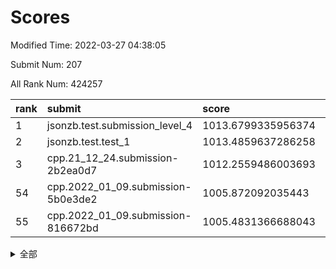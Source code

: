 # Scores

Modified Time: 2022-03-27 04:38:05

Submit Num: 207

All Rank Num: 424257

| rank |               submit               |       score        |       sigma        | pk_num |
| :--- | :--------------------------------- | :----------------- | :----------------- | :----- |
| 1    | jsonzb.test.submission_level_4     | 1013.6799335956374 | 0.8280422679895814 | 8197   |
| 2    | jsonzb.test.test_1                 | 1013.4859637286258 | 0.811078704085221  | 8194   |
| 3    | cpp.21_12_24.submission-2b2ea0d7   | 1012.2559486003693 | 0.7996702399027402 | 8199   |
| 54   | cpp.2022_01_09.submission-5b0e3de2 | 1005.872092035443  | 0.7261115853992949 | 8195   |
| 55   | cpp.2022_01_09.submission-816672bd | 1005.4831366688043 | 0.7228473493815133 | 8198   |


<details>
<summary>全部</summary>

| rank |                 submit                 |       score        |       sigma        | pk_num |
| :--- | :------------------------------------- | :----------------- | :----------------- | :----- |
| 1    | jsonzb.test.submission_level_4         | 1013.6799335956374 | 0.8280422679895814 | 8197   |
| 2    | jsonzb.test.test_1                     | 1013.4859637286258 | 0.811078704085221  | 8194   |
| 3    | cpp.21_12_24.submission-2b2ea0d7       | 1012.2559486003693 | 0.7996702399027402 | 8199   |
| 4    | gobigger.level_3.submission_level_3_30 | 1012.0557950487981 | 0.8012160357831333 | 8194   |
| 5    | gobigger.level_3.submission_level_3_48 | 1012.0346725123281 | 0.7992182682289668 | 8196   |
| 6    | gobigger.level_3.submission_level_3_2  | 1011.8927424215636 | 0.7949979566043245 | 8191   |
| 7    | gobigger.level_3.submission_level_3_21 | 1011.644464031058  | 0.7919955982333198 | 8201   |
| 8    | gobigger.level_3.submission_level_3_32 | 1011.6362021118761 | 0.7699176627003755 | 8201   |
| 9    | gobigger.level_3.submission_level_3_8  | 1011.1716421464572 | 0.7830095633337634 | 8199   |
| 10   | gobigger.level_3.submission_level_3_25 | 1010.939939717502  | 0.8201431802884531 | 8199   |
| 11   | gobigger.level_3.submission_level_3_26 | 1010.9133174353055 | 0.7724452091258327 | 8195   |
| 12   | gobigger.level_3.submission_level_3_31 | 1010.7477980617692 | 0.7754980230518466 | 8195   |
| 13   | gobigger.level_3.submission_level_3_13 | 1010.6847319237737 | 0.7555815288562163 | 8197   |
| 14   | gobigger.level_3.submission_level_3_6  | 1010.5331422666694 | 0.7571130095233609 | 8198   |
| 15   | gobigger.level_3.submission_level_3_35 | 1010.4103403187029 | 0.7630416239934894 | 8200   |
| 16   | gobigger.level_3.submission_level_3_11 | 1010.4037505791023 | 0.745571175181594  | 8201   |
| 17   | gobigger.level_3.submission_level_3_29 | 1010.3664649238748 | 0.7626666109947918 | 8200   |
| 18   | gobigger.level_3.submission_level_3_15 | 1010.3424393985013 | 0.7835556516470882 | 8199   |
| 19   | gobigger.level_3.submission_level_3_1  | 1010.3169594274495 | 0.7622206344783313 | 8200   |
| 20   | gobigger.level_3.submission_level_3_0  | 1010.3146160235079 | 0.7666365886756286 | 8196   |
| 21   | gobigger.level_3.submission_level_3_43 | 1010.2941981032003 | 0.7482175458319011 | 8202   |
| 22   | gobigger.level_3.submission_level_3_19 | 1010.2854972708112 | 0.7480846327532906 | 8194   |
| 23   | gobigger.level_3.submission_level_3_38 | 1010.2467994097157 | 0.7756297346167494 | 8198   |
| 24   | gobigger.level_3.submission_level_3_33 | 1010.1323009766267 | 0.7837518651355485 | 8201   |
| 25   | gobigger.level_3.submission_level_3_39 | 1010.0661437472174 | 0.761178011615485  | 8201   |
| 26   | gobigger.level_3.submission_level_3_27 | 1010.0141471813897 | 0.7575907646352109 | 8201   |
| 27   | gobigger.level_3.submission_level_3_44 | 1009.9879480626917 | 0.7511182582346387 | 8199   |
| 28   | gobigger.level_3.submission_level_3_7  | 1009.935628143327  | 0.7573157610779908 | 8203   |
| 29   | gobigger.level_3.submission_level_3_4  | 1009.9006964902662 | 0.765378880259961  | 8198   |
| 30   | gobigger.level_3.submission_level_3_40 | 1009.8011083696002 | 0.7741527122081305 | 8199   |
| 31   | gobigger.level_3.submission_level_3_16 | 1009.7934626429349 | 0.768566623918747  | 8197   |
| 32   | gobigger.level_3.submission_level_3_10 | 1009.7782489862342 | 0.7502850334575341 | 8194   |
| 33   | gobigger.level_3.submission_level_3_36 | 1009.7241424293272 | 0.7426002699940598 | 8198   |
| 34   | gobigger.level_3.submission_level_3_17 | 1009.6762413708811 | 0.7463348682259018 | 8201   |
| 35   | gobigger.level_3.submission_level_3_37 | 1009.6731420155185 | 0.7506888104469368 | 8203   |
| 36   | gobigger.level_3.submission_level_3_3  | 1009.6156693227341 | 0.7574540519404735 | 8202   |
| 37   | gobigger.level_3.submission_level_3_24 | 1009.4205953005993 | 0.7682544922990059 | 8197   |
| 38   | gobigger.level_3.submission_level_3_12 | 1009.4110848017051 | 0.7441344621774294 | 8202   |
| 39   | gobigger.level_3.submission_level_3_18 | 1009.3406941607492 | 0.7597154969546672 | 8196   |
| 40   | gobigger.level_3.submission_level_3_46 | 1009.3317383134333 | 0.7465828603767514 | 8198   |
| 41   | gobigger.level_3.submission_level_3_34 | 1009.2850153391549 | 0.7520370844048474 | 8198   |
| 42   | gobigger.level_3.submission_level_3_45 | 1009.250294502934  | 0.749075061582378  | 8191   |
| 43   | gobigger.level_3.submission_level_3_5  | 1009.2198741482168 | 0.742051078107324  | 8203   |
| 44   | gobigger.level_3.submission_level_3_9  | 1009.1304409074692 | 0.7532398274933187 | 8194   |
| 45   | gobigger.level_3.submission_level_3_14 | 1009.1114010643519 | 0.7540234668973411 | 8200   |
| 46   | gobigger.level_3.submission_level_3_41 | 1009.0774121136509 | 0.7451691012504492 | 8203   |
| 47   | gobigger.level_3.submission_level_3_42 | 1008.9883824898557 | 0.771876594408871  | 8200   |
| 48   | gobigger.level_3.submission_level_3_49 | 1008.9802298685121 | 0.7727561075875586 | 8201   |
| 49   | gobigger.level_3.submission_level_3_23 | 1008.904290918784  | 0.753466177093169  | 8199   |
| 50   | gobigger.level_3.submission_level_3_20 | 1008.7308087860321 | 0.7366946851679725 | 8198   |
| 51   | gobigger.level_3.submission_level_3_47 | 1008.3849174130016 | 0.738257493952387  | 8197   |
| 52   | gobigger.level_3.submission_level_3_22 | 1008.130805232974  | 0.7563198697216374 | 8197   |
| 53   | gobigger.level_3.submission_level_3_28 | 1007.6523366513425 | 0.7345824802643853 | 8198   |
| 54   | cpp.2022_01_09.submission-5b0e3de2     | 1005.872092035443  | 0.7261115853992949 | 8195   |
| 55   | cpp.2022_01_09.submission-816672bd     | 1005.4831366688043 | 0.7228473493815133 | 8198   |
| 56   | gobigger.level_1.submission_level_1_28 | 1005.1453002963666 | 0.7225377566129514 | 8200   |
| 57   | gobigger.level_1.submission_level_1_7  | 1004.9546013244055 | 0.7121989488266292 | 8198   |
| 58   | gobigger.level_1.submission_level_1_19 | 1004.8529621378985 | 0.7175628666827556 | 8194   |
| 59   | gobigger.level_1.submission_level_1_1  | 1004.6295397963953 | 0.7117267279005935 | 8195   |
| 60   | gobigger.level_1.submission_level_1_41 | 1004.3492111776817 | 0.7087364940028801 | 8200   |
| 61   | gobigger.level_1.submission_level_1_8  | 1004.1030046104315 | 0.7338495607670751 | 8196   |
| 62   | gobigger.level_1.submission_level_1_37 | 1004.0924482754135 | 0.7184631346077891 | 8197   |
| 63   | gobigger.level_1.submission_level_1_9  | 1003.9425876959232 | 0.7075891021849623 | 8200   |
| 64   | gobigger.level_1.submission_level_1_14 | 1003.9218205788361 | 0.7193902146064391 | 8199   |
| 65   | gobigger.level_1.submission_level_1_26 | 1003.8634165172227 | 0.7060913721032008 | 8195   |
| 66   | gobigger.level_1.submission_level_1_27 | 1003.7453301193204 | 0.7185020946323952 | 8200   |
| 67   | gobigger.level_1.submission_level_1_3  | 1003.7388878674349 | 0.7228977692005714 | 8197   |
| 68   | gobigger.level_1.submission_level_1_35 | 1003.6819479797896 | 0.7136279546897342 | 8195   |
| 69   | gobigger.level_1.submission_level_1_24 | 1003.681647149278  | 0.7060956967173666 | 8200   |
| 70   | gobigger.level_1.submission_level_1_34 | 1003.6518517010278 | 0.7206866906595695 | 8201   |
| 71   | gobigger.level_1.submission_level_1_15 | 1003.5968195681867 | 0.7213539992611712 | 8199   |
| 72   | gobigger.level_1.submission_level_1_32 | 1003.5713714095072 | 0.7208109343249581 | 8200   |
| 73   | gobigger.level_1.submission_level_1_6  | 1003.5548683752269 | 0.7132683256967741 | 8197   |
| 74   | gobigger.level_1.submission_level_1_29 | 1003.4008858192707 | 0.7028107932239827 | 8202   |
| 75   | gobigger.level_1.submission_level_1_38 | 1003.353449059135  | 0.7049314286231996 | 8202   |
| 76   | gobigger.level_1.submission_level_1_33 | 1003.2933658810242 | 0.722652546724255  | 8196   |
| 77   | gobigger.level_1.submission_level_1_5  | 1003.2847615209687 | 0.7243370898064211 | 8195   |
| 78   | gobigger.level_1.submission_level_1_48 | 1003.2320850432534 | 0.7134799209536209 | 8203   |
| 79   | gobigger.level_1.submission_level_1_49 | 1003.2218014248334 | 0.7188292882468869 | 8197   |
| 80   | gobigger.level_1.submission_level_1_22 | 1003.1408296514913 | 0.7134715400782785 | 8198   |
| 81   | gobigger.level_1.submission_level_1_47 | 1003.1071315756235 | 0.7037509506985988 | 8198   |
| 82   | gobigger.level_1.submission_level_1_46 | 1003.1066745798652 | 0.7140695219971852 | 8192   |
| 83   | gobigger.level_1.submission_level_1_30 | 1003.0838685813784 | 0.7221853891255504 | 8197   |
| 84   | gobigger.level_1.submission_level_1_44 | 1003.0697815348393 | 0.7139676045387373 | 8198   |
| 85   | gobigger.level_1.submission_level_1_21 | 1003.0621067061472 | 0.7160325491319744 | 8203   |
| 86   | gobigger.level_1.submission_level_1_0  | 1003.0418677269521 | 0.7023918290450543 | 8197   |
| 87   | gobigger.level_1.submission_level_1_10 | 1003.0319677644841 | 0.7085403163665607 | 8201   |
| 88   | gobigger.level_1.submission_level_1_18 | 1003.0194518150837 | 0.7218868545041527 | 8197   |
| 89   | gobigger.level_1.submission_level_1_42 | 1003.0041787377778 | 0.7180083768005013 | 8198   |
| 90   | gobigger.level_1.submission_level_1_43 | 1002.9037769209708 | 0.7201130750209492 | 8194   |
| 91   | gobigger.level_1.submission_level_1_36 | 1002.8839116673948 | 0.7130936995125104 | 8198   |
| 92   | gobigger.level_1.submission_level_1_40 | 1002.8767557328816 | 0.7124251839915925 | 8201   |
| 93   | gobigger.level_1.submission_level_1_4  | 1002.8443020729073 | 0.7141767017897218 | 8199   |
| 94   | gobigger.level_1.submission_level_1_17 | 1002.7501402259911 | 0.7162471775647542 | 8193   |
| 95   | gobigger.level_1.submission_level_1_45 | 1002.6856092587916 | 0.7250803484976717 | 8199   |
| 96   | gobigger.level_1.submission_level_1_2  | 1002.6598293900527 | 0.7235386345823909 | 8199   |
| 97   | gobigger.level_1.submission_level_1_20 | 1002.6108392092244 | 0.7176822747570246 | 8198   |
| 98   | gobigger.level_1.submission_level_1_25 | 1002.5555221052211 | 0.7142643469491654 | 8205   |
| 99   | gobigger.level_1.submission_level_1_31 | 1002.5104493340882 | 0.7164901805762264 | 8199   |
| 100  | gobigger.level_1.submission_level_1_13 | 1002.378248332034  | 0.7134194065781706 | 8198   |
| 101  | gobigger.level_1.submission_level_1_12 | 1002.276185309458  | 0.7093485322565112 | 8202   |
| 102  | gobigger.level_1.submission_level_1_39 | 1002.2756740549333 | 0.7041876641877626 | 8187   |
| 103  | gobigger.level_1.submission_level_1_23 | 1002.2744830559815 | 0.7042595496233219 | 8198   |
| 104  | gobigger.level_1.submission_level_1_11 | 1002.2258423815316 | 0.7150358472898722 | 8200   |
| 105  | gobigger.level_1.submission_level_1_16 | 1001.4252474421819 | 0.7202467493097169 | 8199   |
| 106  | gobigger.random.submission_random_48   | 997.2139181445907  | 0.7078738488062294 | 8202   |
| 107  | gobigger.random.submission_random_27   | 997.0606492619432  | 0.7119041248419756 | 8200   |
| 108  | gobigger.random.submission_random_20   | 996.909772206302   | 0.7083349274229266 | 8195   |
| 109  | gobigger.random.submission_random_11   | 996.8934647363398  | 0.7090390845599676 | 8193   |
| 110  | gobigger.random.submission_random_19   | 996.7557152203793  | 0.6985029118043357 | 8196   |
| 111  | gobigger.random.submission_random_29   | 996.649379845509   | 0.7061692279682227 | 8195   |
| 112  | gobigger.random.submission_random_16   | 996.5969936517594  | 0.7005734980275676 | 8199   |
| 113  | gobigger.random.submission_random_45   | 996.5421988336453  | 0.7043859416777809 | 8196   |
| 114  | gobigger.random.submission_random_17   | 996.4949126411087  | 0.709900225134012  | 8199   |
| 115  | gobigger.random.submission_random_28   | 996.4755970217499  | 0.71262627310585   | 8197   |
| 116  | gobigger.random.submission_random_2    | 996.4082096514807  | 0.7187088067137626 | 8199   |
| 117  | gobigger.random.submission_random_15   | 996.4005584451544  | 0.7021899766131928 | 8200   |
| 118  | gobigger.random.submission_random_37   | 996.3646687188646  | 0.7217709080919844 | 8202   |
| 119  | gobigger.random.submission_random_30   | 996.3451889178203  | 0.7053596204477159 | 8201   |
| 120  | gobigger.random.submission_random_38   | 996.3340980238379  | 0.7222599482049802 | 8198   |
| 121  | gobigger.random.submission_random_18   | 996.3105477610635  | 0.7237704389754787 | 8202   |
| 122  | gobigger.random.submission_random_47   | 996.3051140011562  | 0.7023902319719464 | 8196   |
| 123  | gobigger.random.submission_random_5    | 996.2898571436913  | 0.6968549849979685 | 8195   |
| 124  | gobigger.random.submission_random_10   | 996.2435724913814  | 0.7050538868369971 | 8195   |
| 125  | gobigger.random.submission_random_40   | 996.2425432480657  | 0.6998326374597935 | 8198   |
| 126  | gobigger.random.submission_random_7    | 996.1676531656502  | 0.7111499026526069 | 8195   |
| 127  | gobigger.random.submission_random_26   | 996.140175408936   | 0.700295865581277  | 8200   |
| 128  | gobigger.random.submission_random_14   | 996.0653085235563  | 0.7150068009315625 | 8204   |
| 129  | gobigger.random.submission_random_44   | 996.0456003457451  | 0.7009174249135282 | 8197   |
| 130  | gobigger.random.submission_random_41   | 995.9583827552098  | 0.7073873699099908 | 8201   |
| 131  | gobigger.random.submission_random_42   | 995.9393902740184  | 0.7022563472504271 | 8196   |
| 132  | gobigger.random.submission_random_35   | 995.9356074272499  | 0.7037799060434622 | 8199   |
| 133  | gobigger.random.submission_random_24   | 995.9354814657187  | 0.7060020109243123 | 8194   |
| 134  | gobigger.random.submission_random_12   | 995.8121508813499  | 0.7218458287558451 | 8194   |
| 135  | gobigger.random.submission_random_43   | 995.7737701086826  | 0.7250116723987069 | 8193   |
| 136  | gobigger.random.submission_random_13   | 995.7096893843803  | 0.7073314209195642 | 8200   |
| 137  | gobigger.random.submission_random_25   | 995.6480875810017  | 0.7273621039998733 | 8205   |
| 138  | gobigger.random.submission_random_8    | 995.6454927133825  | 0.7070094238316487 | 8197   |
| 139  | gobigger.random.submission_random_33   | 995.6112851602928  | 0.7151752864576693 | 8197   |
| 140  | gobigger.random.submission_random_34   | 995.5736799071433  | 0.7197728394765495 | 8195   |
| 141  | gobigger.random.submission_random_21   | 995.5592959124052  | 0.7230309858940392 | 8200   |
| 142  | gobigger.random.submission_random_49   | 995.4951585669168  | 0.7240919112163269 | 8203   |
| 143  | gobigger.random.submission_random_31   | 995.3006176271933  | 0.6990495396030292 | 8196   |
| 144  | gobigger.random.submission_random_22   | 995.2061104898506  | 0.7131742342164081 | 8196   |
| 145  | gobigger.random.submission_random_36   | 995.1491234118331  | 0.7043549200654904 | 8199   |
| 146  | gobigger.random.submission_random_9    | 995.1229058335375  | 0.7113721435808923 | 8195   |
| 147  | gobigger.random.submission_random_6    | 995.1184424760488  | 0.7217205984975893 | 8201   |
| 148  | gobigger.random.submission_random_32   | 995.0518342206436  | 0.7232598411061109 | 8202   |
| 149  | gobigger.random.submission_random_4    | 994.994893625492   | 0.7150101436627744 | 8200   |
| 150  | gobigger.random.submission_random_23   | 994.991081097888   | 0.7065173104078968 | 8196   |
| 151  | gobigger.random.submission_random_46   | 994.8380347987464  | 0.6975620952474657 | 8196   |
| 152  | gobigger.level_2.submission_level_2_41 | 994.800265381942   | 0.728967017795127  | 8193   |
| 153  | gobigger.random.submission_random_1    | 994.7693132337765  | 0.717960140617961  | 8197   |
| 154  | gobigger.random.submission_random_0    | 994.7514641060897  | 0.7200851359939855 | 8200   |
| 155  | gobigger.random.submission_random_3    | 994.3158568180398  | 0.7220626244925868 | 8198   |
| 156  | gobigger.random.submission_random_39   | 994.1824788351981  | 0.731529509830655  | 8201   |
| 157  | gobigger.level_2.submission_level_2_47 | 994.0804128931746  | 0.7415404583826819 | 8200   |
| 158  | gobigger.level_2.submission_level_2_18 | 993.8791165656315  | 0.7470532782433259 | 8196   |
| 159  | gobigger.level_2.submission_level_2_4  | 993.7387212100906  | 0.7401142315460751 | 8198   |
| 160  | gobigger.level_2.submission_level_2_43 | 993.5601338589801  | 0.7331436857863217 | 8197   |
| 161  | gobigger.level_2.submission_level_2_15 | 993.4106107041075  | 0.7301265600213465 | 8198   |
| 162  | gobigger.level_2.submission_level_2_1  | 993.3876083369252  | 0.7316413942419419 | 8202   |
| 163  | gobigger.level_2.submission_level_2_23 | 993.2880869208209  | 0.7278142187780081 | 8201   |
| 164  | gobigger.level_2.submission_level_2_12 | 993.1206144691232  | 0.7460878477038319 | 8197   |
| 165  | gobigger.level_2.submission_level_2_17 | 993.082679243929   | 0.7408376734068459 | 8197   |
| 166  | gobigger.level_2.submission_level_2_26 | 992.9419418294057  | 0.7438423892240841 | 8203   |
| 167  | gobigger.level_2.submission_level_2_45 | 992.939189855397   | 0.7572522155237713 | 8198   |
| 168  | gobigger.level_2.submission_level_2_27 | 992.8632109580036  | 0.7393561004747092 | 8196   |
| 169  | gobigger.level_2.submission_level_2_22 | 992.8561108463515  | 0.7351307778213267 | 8203   |
| 170  | gobigger.level_2.submission_level_2_37 | 992.6354968455861  | 0.7429201795387411 | 8194   |
| 171  | gobigger.level_2.submission_level_2_25 | 992.6056035461015  | 0.7429341644444076 | 8203   |
| 172  | gobigger.level_2.submission_level_2_20 | 992.5580150009868  | 0.7655741846320055 | 8199   |
| 173  | gobigger.level_2.submission_level_2_9  | 992.5038457848134  | 0.7401857605178425 | 8195   |
| 174  | gobigger.level_2.submission_level_2_38 | 992.4588229230545  | 0.7202666690063227 | 8199   |
| 175  | gobigger.level_2.submission_level_2_49 | 992.4559122271114  | 0.7238146578214413 | 8198   |
| 176  | gobigger.level_2.submission_level_2_8  | 992.3713938087419  | 0.7536000982158518 | 8197   |
| 177  | gobigger.level_2.submission_level_2_33 | 992.3695039780782  | 0.742419731157437  | 8198   |
| 178  | gobigger.level_2.submission_level_2_30 | 992.3690130604012  | 0.7429509531282372 | 8206   |
| 179  | gobigger.level_2.submission_level_2_3  | 992.3468668030395  | 0.7525063115772599 | 8192   |
| 180  | gobigger.level_2.submission_level_2_19 | 992.2062332066421  | 0.7427052322107205 | 8199   |
| 181  | gobigger.level_2.submission_level_2_28 | 992.1885357932865  | 0.7406467270262006 | 8196   |
| 182  | gobigger.level_2.submission_level_2_32 | 992.1795017637586  | 0.7528532316472035 | 8197   |
| 183  | gobigger.level_2.submission_level_2_40 | 992.1746464802986  | 0.7521250613568486 | 8197   |
| 184  | gobigger.level_2.submission_level_2_29 | 992.1144235405715  | 0.7479244693491486 | 8199   |
| 185  | gobigger.level_2.submission_level_2_34 | 992.0989682413357  | 0.7704790006379684 | 8196   |
| 186  | gobigger.level_2.submission_level_2_6  | 992.0707258439286  | 0.7390735489238988 | 8203   |
| 187  | gobigger.level_2.submission_level_2_24 | 992.0680837053465  | 0.7458951460321187 | 8197   |
| 188  | gobigger.level_2.submission_level_2_13 | 991.8345400625899  | 0.7493797391622858 | 8200   |
| 189  | gobigger.level_2.submission_level_2_48 | 991.8252972298163  | 0.7276176881144338 | 8190   |
| 190  | gobigger.level_2.submission_level_2_31 | 991.794370660637   | 0.7452613954596855 | 8194   |
| 191  | gobigger.level_2.submission_level_2_39 | 991.7556420379141  | 0.7680159053416238 | 8198   |
| 192  | gobigger.level_2.submission_level_2_44 | 991.7294246130887  | 0.7469686436553566 | 8200   |
| 193  | gobigger.level_2.submission_level_2_5  | 991.6374484759824  | 0.7609272586310745 | 8199   |
| 194  | gobigger.level_2.submission_level_2_36 | 991.6027678124649  | 0.7338755244284976 | 8198   |
| 195  | gobigger.level_2.submission_level_2_14 | 991.4724194235567  | 0.7647207051704558 | 8196   |
| 196  | gobigger.level_2.submission_level_2_10 | 991.4532293637697  | 0.7535827795624604 | 8197   |
| 197  | gobigger.level_2.submission_level_2_16 | 991.4409240337525  | 0.7421002447259306 | 8203   |
| 198  | gobigger.level_2.submission_level_2_35 | 991.3024618285257  | 0.7534309254583436 | 8194   |
| 199  | gobigger.level_2.submission_level_2_42 | 991.2352406835766  | 0.7521022673761452 | 8201   |
| 200  | gobigger.level_2.submission_level_2_46 | 991.2121085026695  | 0.7680792973837264 | 8196   |
| 201  | gobigger.level_2.submission_level_2_2  | 991.1005263777502  | 0.7483877929360462 | 8202   |
| 202  | gobigger.level_2.submission_level_2_0  | 991.0549178912134  | 0.7511050249327905 | 8197   |
| 203  | gobigger.level_2.submission_level_2_21 | 991.0051560167766  | 0.7821909657905264 | 8201   |
| 204  | gobigger.level_2.submission_level_2_11 | 990.9408618921972  | 0.7406955656527112 | 8203   |
| 205  | gobigger.level_2.submission_level_2_7  | 990.3327209277655  | 0.775009940074303  | 8200   |
| 206  | gobigger.none.submission_none_0        | 977.552885164055   | 1.3008761432174791 | 8196   |
| 207  | gobigger.none.submission_none_1        | 976.6001699856009  | 1.4492617770481968 | 8203   |

</details>